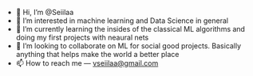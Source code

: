 - 👋 Hi, I’m @Seiilaa
- 👀 I’m interested in machine learning and Data Science in general
- 🌱 I’m currently learning the insides of the classical ML algorithms and doing my first projects with neaural nets
- 💞️ I’m looking to collaborate on ML for social good projects. Basically anything that helps make the world a better place 
- 📫 How to reach me — vseiilaa@gmail.com

<!---
Seiilaa/Seiilaa is a ✨ special ✨ repository because its `README.md` (this file) appears on your GitHub profile.
You can click the Preview link to take a look at your changes.
--->
